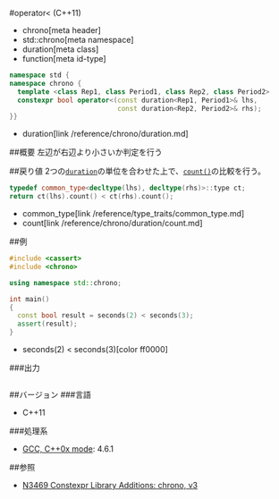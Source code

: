 #operator< (C++11)
* chrono[meta header]
* std::chrono[meta namespace]
* duration[meta class]
* function[meta id-type]

```cpp
namespace std {
namespace chrono {
  template <class Rep1, class Period1, class Rep2, class Period2>
  constexpr bool operator<(const duration<Rep1, Period1>& lhs,
                           const duration<Rep2, Period2>& rhs);
}}
```
* duration[link /reference/chrono/duration.md]

##概要
左辺が右辺より小さいか判定を行う


##戻り値
2つの[`duration`](/reference/chrono/duration.md)の単位を合わせた上で、[`count()`](/reference/chrono/duration/count.md)の比較を行う。

```cpp
typedef common_type<decltype(lhs), decltype(rhs)>::type ct;
return ct(lhs).count() < ct(rhs).count();
```
* common_type[link /reference/type_traits/common_type.md]
* count[link /reference/chrono/duration/count.md]


##例
```cpp
#include <cassert>
#include <chrono>

using namespace std::chrono;

int main()
{
  const bool result = seconds(2) < seconds(3);
  assert(result);
}
```
* seconds(2) < seconds(3)[color ff0000]

###出力
```
```

##バージョン
###言語
- C++11

###処理系
- [GCC, C++0x mode](/implementation.md#gcc): 4.6.1


##参照
- [N3469 Constexpr Library Additions: chrono, v3](http://www.open-std.org/jtc1/sc22/wg21/docs/papers/2012/n3469.html)

